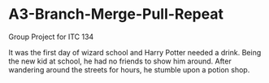# A3-Branch-Merge-Pull-Repeat
Group Project for ITC 134
 
 It was the first day of wizard school and Harry Potter needed a drink. 
 Being the new kid at school, he had no friends to show him around. After wandering around the streets for hours,
 he stumble upon a potion shop. 

